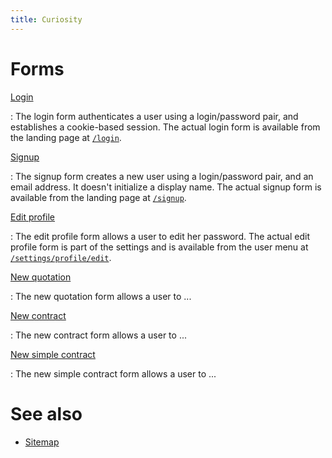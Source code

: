 ```yaml
---
title: Curiosity
---
```


# Forms

[Login](/forms/login)

:   The login form authenticates a user using a login/password pair, and
    establishes a cookie-based session. The actual login form is available from
    the landing page at [`/login`](/login).

[Signup](/forms/signup)

:   The signup form creates a new user using a login/password pair, and an
    email address. It doesn't initialize a display name. The actual signup form
    is available from the landing page at [`/signup`](/signup).

[Edit profile](/forms/profile)

:   The edit profile form allows a user to edit her password. The actual edit
    profile form is part of the settings and is available from the user menu at
    [`/settings/profile/edit`](/settings/profile/edit).

[New quotation](/forms/new/quotation)

:   The new quotation form allows a user to ...

[New contract](/forms/new/contract)

:   The new contract form allows a user to ...

[New simple contract](/forms/new/simple-contract)

:   The new simple contract form allows a user to ...

# See also

- [Sitemap](/documentation/sitemap)
